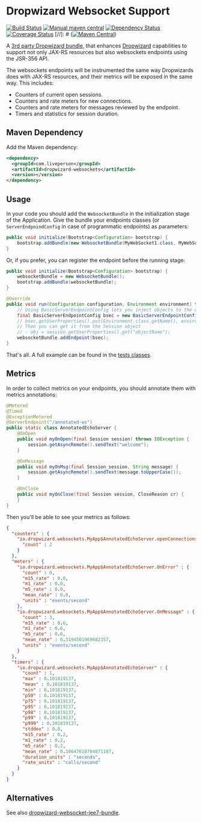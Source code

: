 Dropwizard Websocket Support
==========
[![Build Status](https://api.travis-ci.org/LivePersonInc/dropwizard-websockets.svg?branch=master)](https://travis-ci.org/LivePersonInc/dropwizard-websockets)
[![Manual maven central](https://img.shields.io/badge/maven--central-v0.9.2--1-blue.svg)](http://search.maven.org/#artifactdetails%7Ccom.liveperson%7Cdropwizard-websockets%7C0.9.1-1%7Cjar)
[![Dependency Status](https://www.versioneye.com/user/projects/5642ede8c5999a0009027e23/badge.svg?style=flat)](https://www.versioneye.com/user/projects/5642ede8c5999a0009027e23)
[![Coverage Status](https://coveralls.io/repos/LivePersonInc/dropwizard-websockets/badge.svg?branch=master&service=github)](https://coveralls.io/github/LivePersonInc/dropwizard-websockets?branch=master)
[//]: # ([![Maven Central](https://img.shields.io/maven-central/v/com.liveperson/dropwizard-websockets.svg)](http://search.maven.org/#search%7Cga%7C1%7Ca%3A%22dropwizard-websockets%22))

A [3rd party Dropwizard bundle](http://modules.dropwizard.io/thirdparty/), that enhances [Dropwizard](http://www.dropwizard.io) capabilities to support not only JAX-RS resources but also websockets endpoints using the JSR-356 API.

The websockets endpoints will be instrumented the same way Dropwizards does with JAX-RS resources, and their metrics will be exposed in the same way. This includes:

* Counters of current open sessions.
* Counters and rate meters for new connections.
* Counters and rate meters for messages reviewed by the endpoint.
* Timers and statistics for session duration.

Maven Dependency
---
Add the Maven dependency: 

```xml
<dependency>
  <groupId>com.liveperson</groupId>
  <artifactId>dropwizard-websockets</artifactId>
  <version></version>
</dependency>
```

Usage
---
In your code you should add the ``WebsocketBundle`` in the initialization stage of the Application. Give the bundle your endpoints classes (or ``ServerEndpoindConfig`` in case of programmatic endpoints) as parameters:

```java
public void initialize(Bootstrap<Configuration> bootstrap) {
    bootstrap.addBundle(new WebsocketBundle(MyWebSocket1.class, MyWebSocket2.class));
}
```

Or, if you prefer, you can register the endpoint before the running stage:

```java
public void initialize(Bootstrap<Configuration> bootstrap) {
    websocketBundle = new WebsocketBundle();        
    bootstrap.addBundle(websocketBundle);
}

@Override
public void run(Configuration configuration, Environment environment) throws Exception {
    // Using BasicServerEndpointConfig lets you inject objects to the websocket endpoint:
    final BasicServerEndpointConfig bsec = new BasicServerEndpointConfig(EchoServer.class, "/extends-ws");
    // bsec.getUserProperties().put(Environment.class.getName(), environment);
    // Then you can get it from the Session object
    // - obj = session.getUserProperties().get("objectName");            
    websocketBundle.addEndpoint(bsec);
}
```

That's all.
A full example can be found in the [tests classes](https://github.com/LivePersonInc/dropwizard-websockets/blob/master/src/test/java/io/dropwizard/websockets/MyApp.java).

Metrics
---
In order to collect metrics on your endpoints, you should annotate them with metrics annotations:

```java
@Metered
@Timed
@ExceptionMetered
@ServerEndpoint("/annotated-ws")
public static class AnnotatedEchoServer {
    @OnOpen
    public void myOnOpen(final Session session) throws IOException {
        session.getAsyncRemote().sendText("welcome");
    }

    @OnMessage
    public void myOnMsg(final Session session, String message) {
        session.getAsyncRemote().sendText(message.toUpperCase());
    }

    @OnClose
    public void myOnClose(final Session session, CloseReason cr) {
    }
}
```

Then you'll be able to see your metrics as follows:

```json
{
  "counters" : {
    "io.dropwizard.websockets.MyApp$AnnotatedEchoServer.openConnections" : {
      "count" : 2
    }
  },
  "meters" : {
    "io.dropwizard.websockets.MyApp$AnnotatedEchoServer.OnError" : {
      "count" : 0,
      "m15_rate" : 0.0,
      "m1_rate" : 0.0,
      "m5_rate" : 0.0,
      "mean_rate" : 0.0,
      "units" : "events/second"
    },
    "io.dropwizard.websockets.MyApp$AnnotatedEchoServer.OnMessage" : {
      "count" : 3,
      "m15_rate" : 0.6,
      "m1_rate" : 0.6,
      "m5_rate" : 0.6,
      "mean_rate" : 0.3194501069682357,
      "units" : "events/second"
    }
  },
  "timers" : {
    "io.dropwizard.websockets.MyApp$AnnotatedEchoServer" : {
      "count" : 1,
      "max" : 0.101819137,
      "mean" : 0.101819137,
      "min" : 0.101819137,
      "p50" : 0.101819137,
      "p75" : 0.101819137,
      "p95" : 0.101819137,
      "p98" : 0.101819137,
      "p99" : 0.101819137,
      "p999" : 0.101819137,
      "stddev" : 0.0,
      "m15_rate" : 0.2,
      "m1_rate" : 0.2,
      "m5_rate" : 0.2,
      "mean_rate" : 0.10647618704871187,
      "duration_units" : "seconds",
      "rate_units" : "calls/second"
    }
  }
}
```
Alternatives
---
See also [dropwizard-websocket-jee7-bundle](https://github.com/TomCools/dropwizard-websocket-jee7-bundle).
